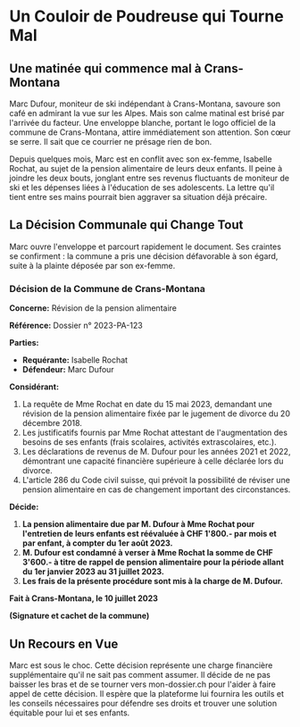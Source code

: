 # Un Couloir de Poudreuse qui Tourne Mal

## Une matinée qui commence mal à Crans-Montana

Marc Dufour, moniteur de ski indépendant à Crans-Montana, savoure son café en admirant la vue sur les Alpes. Mais son calme matinal est brisé par l'arrivée du facteur. Une enveloppe blanche, portant le logo officiel de la commune de Crans-Montana, attire immédiatement son attention. Son cœur se serre. Il sait que ce courrier ne présage rien de bon.

Depuis quelques mois, Marc est en conflit avec son ex-femme, Isabelle Rochat, au sujet de la pension alimentaire de leurs deux enfants. Il peine à joindre les deux bouts, jonglant entre ses revenus fluctuants de moniteur de ski et les dépenses liées à l'éducation de ses adolescents. La lettre qu'il tient entre ses mains pourrait bien aggraver sa situation déjà précaire.

## La Décision Communale qui Change Tout

Marc ouvre l'enveloppe et parcourt rapidement le document. Ses craintes se confirment : la commune a pris une décision défavorable à son égard, suite à la plainte déposée par son ex-femme.

### Décision de la Commune de Crans-Montana

**Concerne:** Révision de la pension alimentaire

**Référence:** Dossier n° 2023-PA-123

**Parties:**

* **Requérante:** Isabelle Rochat
* **Défendeur:** Marc Dufour

**Considérant:**

1. La requête de Mme Rochat en date du 15 mai 2023, demandant une révision de la pension alimentaire fixée par le jugement de divorce du 20 décembre 2018.
2. Les justificatifs fournis par Mme Rochat attestant de l'augmentation des besoins de ses enfants (frais scolaires, activités extrascolaires, etc.).
3. Les déclarations de revenus de M. Dufour pour les années 2021 et 2022, démontrant une capacité financière supérieure à celle déclarée lors du divorce.
4. L'article 286 du Code civil suisse, qui prévoit la possibilité de réviser une pension alimentaire en cas de changement important des circonstances.

**Décide:**

1. **La pension alimentaire due par M. Dufour à Mme Rochat pour l'entretien de leurs enfants est réévaluée à CHF 1'800.- par mois et par enfant, à compter du 1er août 2023.**
2. **M. Dufour est condamné à verser à Mme Rochat la somme de CHF 3'600.- à titre de rappel de pension alimentaire pour la période allant du 1er janvier 2023 au 31 juillet 2023.**
3. **Les frais de la présente procédure sont mis à la charge de M. Dufour.**

**Fait à Crans-Montana, le 10 juillet 2023**

**(Signature et cachet de la commune)**

## Un Recours en Vue

Marc est sous le choc. Cette décision représente une charge financière supplémentaire qu'il ne sait pas comment assumer. Il décide de ne pas baisser les bras et de se tourner vers mon-dossier.ch pour l'aider à faire appel de cette décision. Il espère que la plateforme lui fournira les outils et les conseils nécessaires pour défendre ses droits et trouver une solution équitable pour lui et ses enfants.